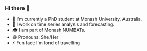 ### Hi there 👋
- 🧑 I'm currently a PhD student at Monash University, Australia.
- 🔭 I work on time series analysis and forecasting.
- 🎓 I am part of Monash NUMBATs.
- 😄 Pronouns: She/Her
- ⚡ Fun fact: I'm fond of travelling 

<!--
- 👯 I’m looking to collaborate on ...
- 🤔 I’m looking for help with ...
- 💬 Ask me about ...
- 📫 How to reach me: ...
-->
